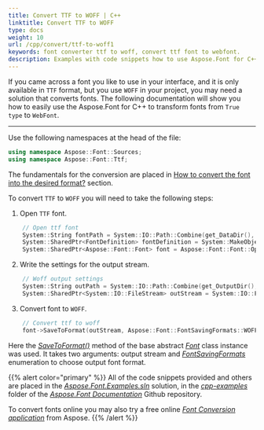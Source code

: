 ```yaml
---
title: Convert TTF to WOFF | C++
linktitle: Convert TTF to WOFF
type: docs
weight: 10
url: /cpp/convert/ttf-to-woff1
keywords: font converter ttf to woff, convert ttf font to webfont.
description: Examples with code snippets how to use Aspose.Font for C++ to convert ttf to woff 
---
```




If you came across a font you like to use in your interface, and it is only available in `TTF` format, but you use `WOFF` in your project, you may need a solution that converts fonts.
The following documentation will show you how to easily use the Aspose.Font for C++ to transform fonts from `True type` to `WebFont`.

______

Use the following namespaces at the head of the file:

```C++ 
using namespace Aspose::Font::Sources;
using namespace Aspose::Font::Ttf;
```

The fundamentals for the conversion are placed in [How to convert the font into the desired format?](https://docs.aspose.com//font/cpp/convert/#how-to-convert-the-font-into-the-desired-format) section.

To convert `TTF` to `WOFF` you will need to take the following steps:


1. Open `TTF` font.
```C++
    // Open ttf font
    System::String fontPath = System::IO::Path::Combine(get_DataDir(), u"Montserrat-Regular.ttf");
    System::SharedPtr<FontDefinition> fontDefinition = System::MakeObject<FontDefinition>(Aspose::Font::FontType::TTF, System::MakeObject<FontFileDefinition>(System::MakeObject<FileSystemStreamSource>(fontPath)));
    System::SharedPtr<Aspose::Font::Font> font = Aspose::Font::Font::Open(fontDefinition);
```

2. Write the settings for the output stream.
```C++
    // Woff output settings
    System::String outPath = System::IO::Path::Combine(get_OutputDir(), u"TtfToWoff_out1.woff");
    System::SharedPtr<System::IO::FileStream> outStream = System::IO::File::Create(outPath);
```

3. Convert font to `WOFF`.
```C++
    // Convert ttf to woff
    font->SaveToFormat(outStream, Aspose::Font::FontSavingFormats::WOFF);
```

Here the [*SaveToFormat()*](https://apireference.aspose.com/font/cpp/class/aspose.font.font#a670ea97404fd72c2e51b0e8c543c8a45) method of the base abstract [*Font*](https://apireference.aspose.com/font/cpp/class/aspose.font.font) class instance was used. 
It takes two arguments: output stream and [*FontSavingFormats*](https://apireference.aspose.com/font/cpp/namespace/aspose.font#a93d0dcc7c00f5c7027d60e14a5433c74) enumeration to choose output font format.

{{% alert color="primary" %}}
All of the code snippets provided and others are placed in the [*Aspose.Font.Examples.sln*](https://github.com/aspose-font/Aspose.Font-Documentation/tree/master/cpp-examples) solution, in the [*cpp-examples*](https://github.com/aspose-font/Aspose.Font-Documentation/tree/master/cpp-examples) folder of the [*Aspose.Font Documentation*](https://github.com/aspose-font/Aspose.Font-Documentation) Github repository.

To convert fonts online you may also try a free online [*Font Conversion application*](https://products.aspose.app/font/conversion) from Aspose.
{{% /alert %}}